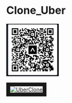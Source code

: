 # Clone_Uber

<img src="https://raw.githubusercontent.com/mahmoud-mohasseb/Clone_Uber/main/assets/images/Screenshot%202022-09-27%20at%2020.26.33.png" width="140" height="140" alt="qrcode"/>
<!-- [![IMAGE ALT TEXT HERE](https://img.youtube.com/vi/0JXIm3zuSnw/0.jpg)](https://www.youtube.com/watch?v=0JXIm3zuSnw)  -->

<a href="https://www.youtube.com/watch?v=El10qrc3cK8" target="_blank"><img src="https://img.youtube.com/vi/El10qrc3cK8/0.jpg" 
alt="UberClone" width="640" height="480" border="10" /></a>
